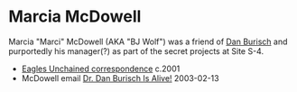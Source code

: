 # Marcia McDowell

Marcia "Marci" McDowell (AKA "BJ Wolf") was a friend of [Dan Burisch](burisch_dan.md) and purportedly his manager(?) as part of the secret projects at Site S-4.

- [Eagles Unchained correspondence](https://web.archive.org/web/20060925004722/http://solder.ath.cx/Burisch/eagles/vol1.html) c.2001
- McDowell email [Dr. Dan Burisch Is Alive!](https://web.archive.org/web/20051225060246/http://www.rense.com/general34/alive.htm) 2003-02-13
